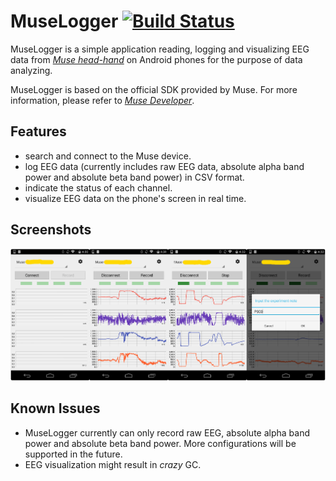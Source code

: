 # MuseLogger [![Build Status](https://travis-ci.org/Chrisplus/MuseLogger.svg)](https://travis-ci.org/Chrisplus/MuseLogger)

MuseLogger is a simple application reading, logging and visualizing EEG data from [*Muse head-hand*](http://www.choosemuse.com/) on Android phones for the purpose of data analyzing.

MuseLogger is based on the official SDK provided by Muse. For more information, please refer to [*Muse Developer*](http://developer.choosemuse.com/).

## Features
* search and connect to the Muse device.
* log EEG data (currently includes raw EEG data, absolute alpha band power and absolute beta band power) in CSV format.
* indicate the status of each channel.
* visualize EEG data on the phone's screen in real time.

## Screenshots
<p align="center">
  <img src="./screenshot/combine_1.png"/>
</p>

## Known Issues
* MuseLogger currently can only record raw EEG, absolute alpha band power and absolute beta band power. More configurations will be supported in the future.
* EEG visualization might result in *crazy* GC.